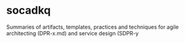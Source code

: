 # socadkq
Summaries of artifacts, templates, practices and techniques for agile architecting (DPR-x.md) and service design (SDPR-y

